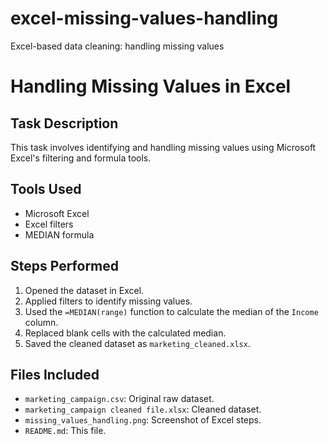 # excel-missing-values-handling
Excel-based data cleaning: handling missing values

# Handling Missing Values in Excel

## Task Description
This task involves identifying and handling missing values using Microsoft Excel's filtering and formula tools.

## Tools Used
- Microsoft Excel
- Excel filters
- MEDIAN formula

## Steps Performed
1. Opened the dataset in Excel.
2. Applied filters to identify missing values.
3. Used the `=MEDIAN(range)` function to calculate the median of the `Income` column.
4. Replaced blank cells with the calculated median.
5. Saved the cleaned dataset as `marketing_cleaned.xlsx`.

## Files Included
- `marketing_campaign.csv`: Original raw dataset.
- `marketing_campaign cleaned file.xlsx`: Cleaned dataset.
- `missing_values_handling.png`: Screenshot of Excel steps.
- `README.md`: This file.

